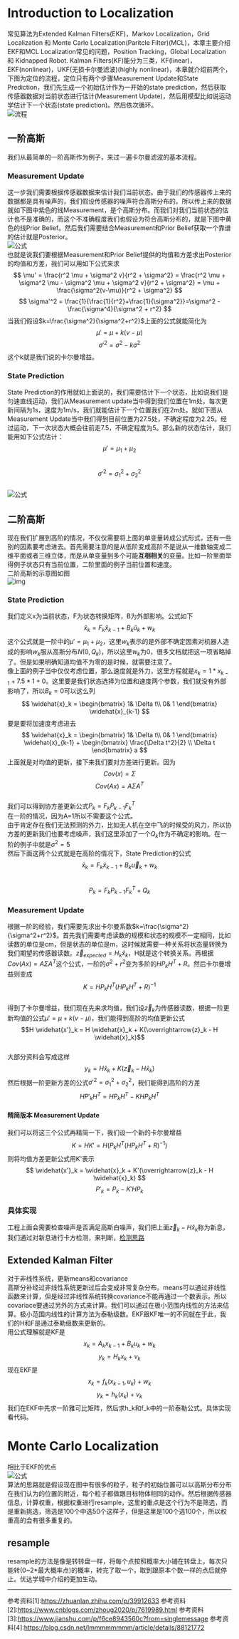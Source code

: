 # Introduction to Localization
常见算法为Extended Kalman Filters(EKF)，Markov Localization，Grid Localization 和 Monte Carlo Localization(Paritcle Filter)(MCL)，本章主要介绍EKF和MCL
Localization常见的问题，Position Tracking，Global Localization和 Kidnapped Robot.
Kalman Filters(KF)能分为三类，KF(linear)，EKF(nonlinear)，UKF(无损卡尔曼滤波)(highly nonlinear)，本章就介绍前两个，下图为定位的流程，定位只有两个步骤Measurement Update和State Prediction，我们先生成一个初始估计作为一开始的state prediction，然后获取传感器数据对当前状态进行估计(Measurement Update)，然后用模型比如说运动学估计下一个状态(state prediction)。然后依次循环。  
![流程](./img/Process.png)  
## 一阶高斯  
我们从最简单的一阶高斯作为例子，来过一遍卡尔曼滤波的基本流程。
### Measurement Update  
这一步我们需要根据传感器数据来估计我们当前状态。由于我们的传感器传上来的数据都是具有噪声的，我们假设传感器的噪声符合高斯分布的，所以传上来的数据就如下图中紫色的线Measurement，是个高斯分布。而我们对我们当前状态的估计也不是准确的，而这个不准确程度我们也假设为符合高斯分布的，就是下图中黄色的线Prior Belief。然后我们需要结合Measurement和Prior Belief获取一个靠谱的估计就是Posterior。  
![公式](./img/MeasurementUpdateFormula.png)  
也就是说我们要根据Measurement和Prior Belief提供的均值和方差求出Posterior的均值和方差，我们可以用如下公式来求  
$$
\mu' = \frac{r^2 \mu + \sigma^2 v}{r^2 + \sigma^2} = \frac{r^2 \mu + \sigma^2 \mu - \sigma^2 \mu + \sigma^2 v}{r^2 + \sigma^2} = \mu + \frac{\sigma^2(v-\mu)}{r^2 + \sigma^2}
$$
$$
\sigma'^2 = \frac{1}{\frac{1}{r^2}+\frac{1}{\sigma^2}}=\sigma^2 - \frac{\sigma^4}{\sigma^2 + r^2}
$$
当我们假设$k=\frac{\sigma^2}{\sigma^2+r^2}$上面的公式就能简化为
$$
\mu' = \mu + k(v-\mu)
$$
$$
\sigma'^2 =\sigma^2 - k\sigma^2
$$
这个k就是我们说的卡尔曼增益。
### State Prediction  
State Prediction的作用就如上面说的，我们需要估计下一个状态，比如说我们是匀速直线运动，我们从Measurement update当中得到我们位置在1m处，每次更新间隔为1s，速度为1m/s，我们就能估计下一个位置我们在2m处。就如下图从Measurement Update当中我们得到目前位置为27.5处，不确定程度为2.25。经过运动，下一次状态大概会往前走7.5，不确定程度为5。那么新的状态估计，我们能用如下公式估计：
$$\mu' = \mu_1 + \mu_2$$  
$$\sigma'^2 = \sigma_1^2 + \sigma_2^2$$  
![公式](./img/StatePredictionFormula.png)  
## 二阶高斯  
现在我们扩展到高阶的情况，不仅仅需要将上面的单变量转成公式形式，还有一些别的因素要考虑进去。首先需要注意的是从低阶变成高阶不是说从一维数轴变成二维平面或者三维立体，而是从单变量到多个可能**互相相关**的变量。比如一阶里面举得例子状态只有当前位置，二阶里面的例子当前位置和速度。  
二阶高斯的示意图如图  
![img](./img/KF_2.webp)  
### State Prediction  
我们定义x为当前状态，F为状态转换矩阵，B为外部影响。公式如下  
$$\widehat{x}_k = F_k \widehat{x}_{k-1} + B_k \widehat{u}_k + w_k$$
这个公式就是一阶中的$\mu' = \mu_1 + \mu_2$，这里$w_k$表示的是外部不确定因素对机器人造成的影响$w_k$服从高斯分布$N(0,Q_k)$，所以这里$w_k$为0，很多文档就把这一项省略掉了。但是如果明确知道均值不为零的是时候，就需要注意了。  
像上面的例子当中仅仅考虑位置，那么速度就是外力，这里方程就是$x_k = 1 * x_{k-1} + 7.5 * 1 + 0$。这里要是我们状态选择为位置和速度两个参数，我们就没有外部影响了，所以$B_k=0$可以这么列
$$
\widehat{x}_k = 
\begin{bmatrix}
 1& \Delta t\\ 
 0& 1
\end{bmatrix} \widehat{x}_{k-1}
$$
要是要将加速度考虑进去
$$
\widehat{x}_k = 
\begin{bmatrix}
 1& \Delta t\\ 
 0& 1
\end{bmatrix} \widehat{x}_{k-1} + 
\begin{bmatrix}
\frac{\Delta t^2}{2} \\
\Delta t
\end{bmatrix} a
$$
上面就是对均值的更新，接下来我们要对方差进行更新。因为
$$Cov(x)=\Sigma $$
$$Cov(Ax)=A \Sigma A^T$$  
我们可以得到协方差更新公式$P_k = F_k P_{k-1} F_k^T$  
在一阶的情况，因为A=1所以不需要这个公式。  
由于肯定存在我们无法预测的外力，比如无人机在空中飞的时候受的风力，所以协方差的更新我们也要考虑噪声，我们这里添加了一个$Q_k$作为不确定的影响。在一阶的例子中就是$\sigma^2=5$  
然后下面这两个公式就是在高阶的情况下，State Prediction的公式  
$$\widehat{x}_k = F_k \widehat{x}_{k-1} + B_k \overrightarrow{u}_k+w_k$$  
$$P_k = F_k P_{k-1} F_k^T + Q_k$$  

### Measurement Update  
根据一阶的经验，我们需要先求出卡尔曼系数$k=\frac{\sigma^2}{\sigma^2+r^2}$。首先我们需要考虑读数的规模和状态的规模不一定相同，比如读数的单位是cm，但是状态的单位是m，这时候就需要一种关系将状态量转换为我们期望的传感器读数。$\overrightarrow{z}_{expected}=H_k \widehat{x}_k$，H就是这个转换关系。再根据$Cov(Ax)=A \Sigma A^T$这个公式，一阶的$\sigma^2+r^2$变为多阶的$H P_k H^T + R$。然后卡尔曼增益则变成
$$K=H P_k H^T (H P_k H^T + R)^{-1}$$  
得到了卡尔曼增益，我们现在先来求均值，我们设$\overrightarrow{z}_k$为传感器读数，根据一阶更新均值的公式$\mu' = \mu + k(v-\mu)$，我们能得到高阶的均值更新公式
$$H \widehat{x'}_k = H \widehat{x}_k + K(\overrightarrow{z}_k - H \widehat{x}_k)$$  
大部分资料会写成这样
$$y_k = H \widehat{x}_k + K(\overrightarrow{z}_k - H \widehat{x}_k)$$
然后根据一阶更新方差的公式$\sigma'^2 = \sigma_1^2 + \sigma_2^2$，我们能得到高阶的方差
$$H P'_k H^T = H P_k H^T - K H P_k H^T$$  
#### 精简版本 Measurement Update
我们可以将这三个公式再精简一下，我们设一个新的卡尔曼增益  
$$
K = H K' = H (P_k H^T (H P_k H^T + R)^{-1})
$$
则将均值方差更新公式用K'表示
$$
\widehat{x'}_k = \widehat{x}_k + K'(\overrightarrow{z}_k - H \widehat{x}_k)
$$
$$
P'_k = P_k - K' H P_k
$$
### 具体实现
工程上面会需要检查噪声是否满足高斯白噪声，我们把上面$\overrightarrow{z}_k - H \widehat{x}_k$称为新息，我们通过对新息进行卡方检测，来判断，[检测思路](https://blog.csdn.net/lmmmmmmmm/article/details/88121772)  

## Extended Kalman Filter  
对于非线性系统，更新means和covariance  
高斯分补经过非线性系统更新过后会变成非常复杂分布。means可以通过非线性函数来计算，但是经过非线性系统转换covariance不能再通过一个数表示。所以covariace要通过另外的方式来计算。我们可以通过在极小范围内线性的方法来估算。极小范围内线性的计算方法为泰勒级数。EKF跟KF唯一的不同就在于此，我们的H和F是通过泰勒级数来更新的。  
用公式理解就是KF是
$$x_k= A_k x_{k-1} + B_k u_k + w_k$$
$$y_k = H_k x_k + v_k$$
现在EKF是
$$x_k= f_k(x_{k-1},u_k) + w_k$$
$$y_k = h_k(x_k) + v_k$$
我们在EKF中先求一阶雅可比矩阵，然后求h_k和f_k中的一阶泰勒公式。具体实现看代码。

# Monte Carlo Localization
相比于EKF的优点  
![公式](./img/MCLvsEKF.png)  
算法的思路就是假设现在图中有很多的粒子，粒子的初始位置可以以高斯分布分布在我们认为的位置的附近，每个粒子都做跟目标物体相同的动作。然后根据传感器信息，计算权重，根据权重进行resample，这里的重点是这个行为不是筛选，而是重新挑选，筛选是100个中选50个这样子，但是这里是100个选100个，所以权重高的会有很多重复的。
## resample
resample的方法是像是转转盘一样，将每个点按照概率大小铺在转盘上，每次只能转(0~2*最大概率点)的概率，转完了取一个，取到跟原本个数一样的点后就停止。优达学城中介绍的更加生动。

---
参考资料[1]:https://zhuanlan.zhihu.com/p/39912633
参考资料[2]:https://www.cnblogs.com/zhoug2020/p/7619989.html
参考资料[3]:https://www.jianshu.com/p/f6ce8943560c?from=singlemessage
参考资料[4]:https://blog.csdn.net/lmmmmmmmm/article/details/88121772